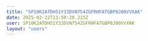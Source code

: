 ```yaml
---
title: "SP10K2ATDH51Y33DVN754ZGFRHFATGBP8J00VVXAK"
date: 2025-02-22T13:50:20.215Z
user: SP10K2ATDH51Y33DVN754ZGFRHFATGBP8J00VVXAK
layout: "users"
---
```

    